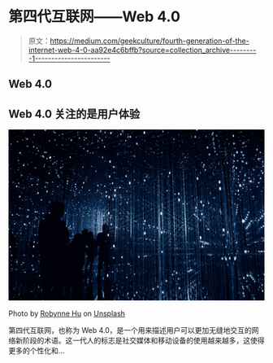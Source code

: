 # 第四代互联网——Web 4.0

> 原文：<https://medium.com/geekculture/fourth-generation-of-the-internet-web-4-0-aa92e4c6bffb?source=collection_archive---------1----------------------->

## Web 4.0

## Web 4.0 关注的是用户体验

![](img/15e0d85d3bd8bf684b2cceafe3a7710c.png)

Photo by [Robynne Hu](https://unsplash.com/@robynnexy?utm_source=medium&utm_medium=referral) on [Unsplash](https://unsplash.com?utm_source=medium&utm_medium=referral)

第四代互联网，也称为 Web 4.0，是一个用来描述用户可以更加无缝地交互的网络新阶段的术语。这一代人的标志是社交媒体和移动设备的使用越来越多，这使得更多的个性化和…